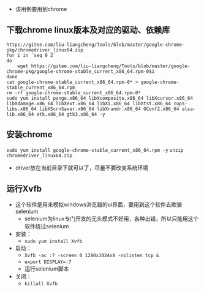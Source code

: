 * 该用例要用到chrome
## 下载chrome linux版本及对应的驱动、依赖库
```
https://gitee.com/liu-liangcheng/Tools/blob/master/google-chrome-pkg/chromedriver_linux64.zip
for i in `seq 0 2`
do
	wget https://gitee.com/liu-liangcheng/Tools/blob/master/google-chrome-pkg/google-chrome-stable_current_x86_64.rpm-0$i
done
cat google-chrome-stable_current_x86_64.rpm-0* > google-chrome-stable_current_x86_64.rpm
rm -rf google-chrome-stable_current_x86_64.rpm-0*
sudo yum install pango.x86_64 libXcomposite.x86_64 libXcursor.x86_64 libXdamage.x86_64 libXext.x86_64 libXi.x86_64 libXtst.x86_64 cups-libs.x86_64 libXScrnSaver.x86_64 libXrandr.x86_64 GConf2.x86_64 alsa-lib.x86_64 atk.x86_64 gtk3.x86_64 -y
```

## 安装chrome
`sudo yum install google-chrome-stable_current_x86_64.rpm -y`
`unzip chromedriver_linux64.zip`
* driver放在当前目录下就可以了，尽量不要改变系统环境

## 运行Xvfb
* 这个软件是用来模拟windows浏览器的ui界面，要用到这个软件去欺骗selenium
  * selenium为linux专门开发的无头模式不好用，各种出错，所以只能用这个软件绕过selenium
* 安装：
  * `sudo yum install Xvfb`
* 启动：
  * `Xvfb -ac :7 -screen 0 1280x1024x8 -nolisten tcp &`
  * `export DISPLAY=:7`
  * 运行selenium脚本 
* 关闭：
  * `killall Xvfb`

